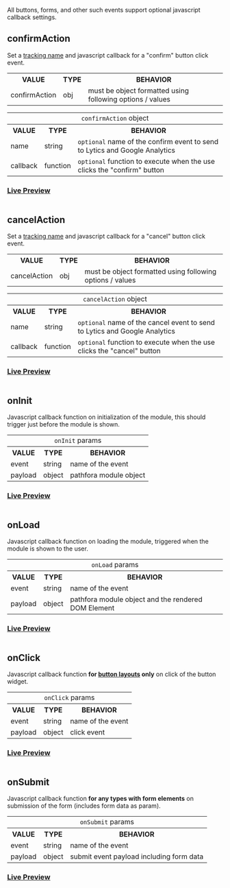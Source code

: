 All buttons, forms, and other such events support optional javascript callback settings.

## confirmAction
Set a [tracking name](/tracking.md) and javascript callback for a "confirm" button click event.

<table>
  <tr>
    <th>VALUE</th>
    <th>TYPE</th>
    <th>BEHAVIOR</th>
  </tr>
  <tr>
    <td>confirmAction</td>
    <td>obj</td>
    <td>must be object formatted using following options / values</td>
  </tr>
</table>

<table>
  <tr>
    <td colspan="3" align="center"><code>confirmAction</code> object</td>
  </tr>
  <tr>
    <th>VALUE</th>
    <th>TYPE</th>
    <th>BEHAVIOR</th>
  </tr>
  <tr>
    <td> name </td>
    <td>string</td>
    <td><code>optional</code> name of the confirm event to send to Lytics and Google Analytics</td>
  </tr>
  <tr>
    <td> callback </td>
    <td>function</td>
    <td><code>optional</code> function to execute when the use clicks the "confirm" button</td>
  </tr>
</table>

### [Live Preview](../../examples/preview/callbacks/confirmAction.html)

<pre data-src="../../examples/src/callbacks/confirmAction.js"></pre>

## cancelAction
Set a [tracking name](/tracking.md) and javascript callback for a "cancel" button click event.

<table>
  <tr>
    <th>VALUE</th>
    <th>TYPE</th>
    <th>BEHAVIOR</th>
  </tr>
  <tr>
    <td>cancelAction</td>
    <td>obj</td>
    <td>must be object formatted using following options / values</td>
  </tr>
</table>

<table>
  <tr>
    <td colspan="3" align="center"><code>cancelAction</code> object</td>
  </tr>
  <tr>
    <th>VALUE</th>
    <th>TYPE</th>
    <th>BEHAVIOR</th>
  </tr>
  <tr>
    <td> name </td>
    <td>string</td>
    <td><code>optional</code> name of the cancel event to send to Lytics and Google Analytics</td>
  </tr>
  <tr>
    <td> callback </td>
    <td>function</td>
    <td><code>optional</code> function to execute when the use clicks the "cancel" button</td>
  </tr>
</table>

### [Live Preview](../../examples/preview/callbacks/cancelAction.html)

<pre data-src="../../examples/src/callbacks/cancelAction.js"></pre>

## onInit
Javascript callback function on initialization of the module, this should trigger just before the module is shown.

<table>
  <tr>
    <td colspan="3" align="center"><code>onInit</code> params</td>
  </tr>
  <tr>
    <th>VALUE</th>
    <th>TYPE</th>
    <th>BEHAVIOR</th>
  </tr>
  <tr>
    <td> event </td>
    <td>string</td>
    <td>name of the event</td>
  </tr>
  <tr>
    <td> payload </td>
    <td>object</td>
    <td>pathfora module object</td>
  </tr>
</table>

### [Live Preview](../../examples/preview/callbacks/onInit.html)

<pre data-src="../../examples/src/callbacks/onInit.js"></pre>


## onLoad
Javascript callback function on loading the module, triggered when the module is shown to the user.

<table>
  <tr>
    <td colspan="3" align="center"><code>onLoad</code> params</td>
  </tr>
  <tr>
    <th>VALUE</th>
    <th>TYPE</th>
    <th>BEHAVIOR</th>
  </tr>
  <tr>
    <td> event </td>
    <td>string</td>
    <td>name of the event</td>
  </tr>
  <tr>
    <td> payload </td>
    <td>object</td>
    <td>pathfora module object and the rendered DOM Element</td>
  </tr>
</table>


### [Live Preview](../../examples/preview/callbacks/onLoad.html)

<pre data-src="../../examples/src/callbacks/onLoad.js"></pre>


## onClick
Javascript callback function **for [button layouts](/layouts/button.md) only** on click of the button widget.

<table>
  <tr>
    <td colspan="3" align="center"><code>onClick</code> params</td>
  </tr>
  <tr>
    <th>VALUE</th>
    <th>TYPE</th>
    <th>BEHAVIOR</th>
  </tr>
  <tr>
    <td> event </td>
    <td>string</td>
    <td>name of the event</td>
  </tr>
  <tr>
    <td> payload </td>
    <td>object</td>
    <td>click event</td>
  </tr>
</table>

### [Live Preview](../../examples/preview/callbacks/onClick.html)

<pre data-src="../../examples/src/callbacks/onClick.js"></pre>

## onSubmit
Javascript callback function **for any types with form elements** on submission of the form (includes form data as param).

<table>
  <tr>
    <td colspan="3" align="center"><code>onSubmit</code> params</td>
  </tr>
  <tr>
    <th>VALUE</th>
    <th>TYPE</th>
    <th>BEHAVIOR</th>
  </tr>
  <tr>
    <td> event </td>
    <td>string</td>
    <td>name of the event</td>
  </tr>
  <tr>
    <td> payload </td>
    <td>object</td>
    <td>submit event payload including form data</td>
  </tr>
</table>

### [Live Preview](../../examples/preview/callbacks/onSubmit.html)

<pre data-src="../../examples/src/callbacks/onSubmit.js"></pre>